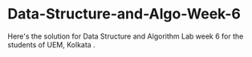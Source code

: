 # Data-Structure-and-Algo-Week-6
Here's the solution for Data Structure and Algorithm Lab week 6 for the students of UEM, Kolkata
.
